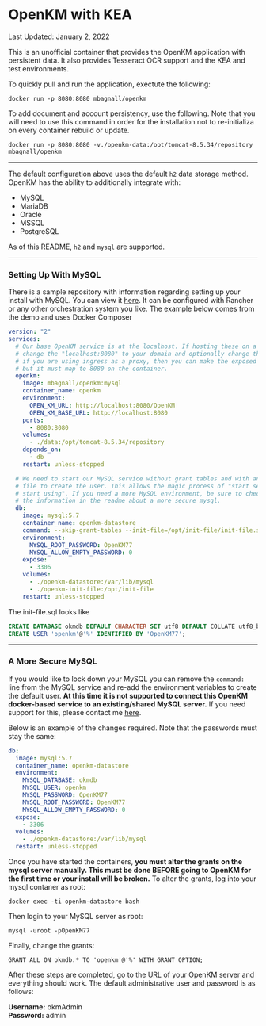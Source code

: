 # OpenKM with KEA

Last Updated: January 2, 2022

This is an unofficial container that provides the OpenKM application with persistent data. It also provides Tesseract OCR support and the KEA and test environments.

To quickly pull and run the application, exectute the following:

`docker run -p 8080:8080 mbagnall/openkm`

To add document and account persistency, use the following. Note that you will need to use this command in order for the installation not to re-initializa on every container rebuild or update.

`docker run -p 8080:8080 -v./openkm-data:/opt/tomcat-8.5.34/repository mbagnall/openkm`

---

The default configuration above uses the default `h2` data storage method. OpenKM has the ability to additionally integrate with:

- MySQL
- MariaDB
- Oracle
- MSSQL
- PostgreSQL

As of this README, `h2` and `mysql` are supported.

---

### Setting Up With MySQL

There is a sample repository with information regarding setting up your install with MySQL. You can view it [here](https://github.com/ElusiveMind/openkm_demo). It can be configured with Rancher or any other orchestration system you like. The example below comes from the demo and uses Docker Composer

```yml
version: "2"
services:
  # Our base OpenKM service is at the localhost. If hosting these on a domain,
  # change the "localhost:8080" to your domain and optionally change the ports.
  # if you are using ingress as a proxy, then you can make the exposed port anything
  # but it must map to 8080 on the container.
  openkm:
    image: mbagnall/openkm:mysql
    container_name: openkm
    environment:
      OPEN_KM_URL: http://localhost:8080/OpenKM
      OPEN_KM_BASE_URL: http://localhost:8080
    ports:
      - 8080:8080
    volumes:
      - ./data:/opt/tomcat-8.5.34/repository
    depends_on:
      - db
    restart: unless-stopped

  # We need to start our MySQL service without grant tables and with an init
  # file to create the user. This allows the magic process of "start service,
  # start using". If you need a more MySQL environment, be sure to check out
  # the information in the readme about a more secure mysql.
  db:
    image: mysql:5.7
    container_name: openkm-datastore
    command: --skip-grant-tables --init-file=/opt/init-file/init-file.sql
    environment:
      MYSQL_ROOT_PASSWORD: OpenKM77
      MYSQL_ALLOW_EMPTY_PASSWORD: 0
    expose:
      - 3306
    volumes:
      - ./openkm-datastore:/var/lib/mysql
      - ./openkm-init-file:/opt/init-file
    restart: unless-stopped
```

The init-file.sql looks like

```sql
CREATE DATABASE okmdb DEFAULT CHARACTER SET utf8 DEFAULT COLLATE utf8_bin;
CREATE USER 'openkm'@'%' IDENTIFIED BY 'OpenKM77';
```

---

### A More Secure MySQL

If you would like to lock down your MySQL you can remove the `command:` line from the MySQL service and re-add the environment variables to create the default user. **At this time it is not supported to connect this OpenKM docker-based service to an existing/shared MySQL server.** If you need support for this, please contact me [here](mailto:mbagnall@gmail.com).

Below is an example of the changes required. Note that the passwords must stay the same:

```yaml
db:
  image: mysql:5.7
  container_name: openkm-datastore
  environment:
    MYSQL_DATABASE: okmdb
    MYSQL_USER: openkm
    MYSQL_PASSWORD: OpenKM77
    MYSQL_ROOT_PASSWORD: OpenKM77
    MYSQL_ALLOW_EMPTY_PASSWORD: 0
  expose:
    - 3306
  volumes:
    - ./openkm-datastore:/var/lib/mysql
  restart: unless-stopped
```

Once you have started the containers, **you must alter the grants on the mysql server manually. This must be done BEFORE going to OpenKM for the first time or your install will be broken.** To alter the grants, log into your mysql contaner as root:

`docker exec -ti openkm-datastore bash`

Then login to your MySQL server as root:

`mysql -uroot -pOpenKM77`

Finally, change the grants:

`GRANT ALL ON okmdb.* TO 'openkm'@'%' WITH GRANT OPTION;`

After these steps are completed, go to the URL of your OpenKM server and everything should work. The default administrative user and password is as follows:

**Username:** okmAdmin  
**Password:** admin
